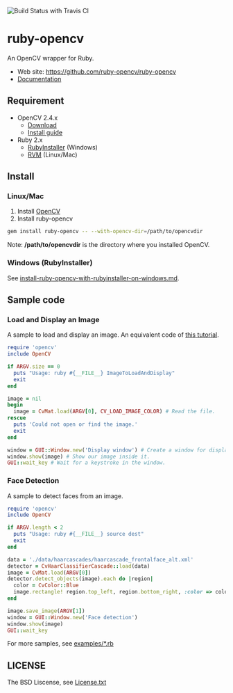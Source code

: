 ![Build Status with Travis CI](https://travis-ci.org/ruby-opencv/ruby-opencv.svg?branch=master)

# ruby-opencv

An OpenCV wrapper for Ruby.

* Web site: <https://github.com/ruby-opencv/ruby-opencv>
* [Documentation](http://www.rubydoc.info/gems/ruby-opencv/frames)

## Requirement

* OpenCV 2.4.x
  * [Download](http://sourceforge.net/projects/opencvlibrary/)
  * [Install guide](http://docs.opencv.org/doc/tutorials/introduction/table_of_content_introduction/table_of_content_introduction.html#table-of-content-introduction)
* Ruby 2.x
  * [RubyInstaller](http://rubyinstaller.org/) (Windows)
  * [RVM](https://rvm.io/) (Linux/Mac)

## Install

### Linux/Mac
1. Install [OpenCV](http://sourceforge.net/projects/opencvlibrary/files/opencv-unix/)
2. Install ruby-opencv

```bash
gem install ruby-opencv -- --with-opencv-dir=/path/to/opencvdir
```

Note: **/path/to/opencvdir** is the directory where you installed OpenCV.

### Windows (RubyInstaller)

See [install-ruby-opencv-with-rubyinstaller-on-windows.md](install-ruby-opencv-with-rubyinstaller-on-windows.md).

## Sample code

### Load and Display an Image

A sample to load and display an image. An equivalent code of [this tutorial](http://docs.opencv.org/doc/tutorials/introduction/display_image/display_image.html#display-image).

```ruby
require 'opencv'
include OpenCV

if ARGV.size == 0
  puts "Usage: ruby #{__FILE__} ImageToLoadAndDisplay"
  exit
end

image = nil
begin
  image = CvMat.load(ARGV[0], CV_LOAD_IMAGE_COLOR) # Read the file.
rescue
  puts 'Could not open or find the image.'
  exit
end

window = GUI::Window.new('Display window') # Create a window for display.
window.show(image) # Show our image inside it.
GUI::wait_key # Wait for a keystroke in the window.
```

### Face Detection

A sample to detect faces from an image.

```ruby
require 'opencv'
include OpenCV

if ARGV.length < 2
  puts "Usage: ruby #{__FILE__} source dest"
  exit
end

data = './data/haarcascades/haarcascade_frontalface_alt.xml'
detector = CvHaarClassifierCascade::load(data)
image = CvMat.load(ARGV[0])
detector.detect_objects(image).each do |region|
  color = CvColor::Blue
  image.rectangle! region.top_left, region.bottom_right, :color => color
end

image.save_image(ARGV[1])
window = GUI::Window.new('Face detection')
window.show(image)
GUI::wait_key
```

For more samples, see [examples/*.rb](examples)

## LICENSE

The BSD Liscense, see [License.txt](License.txt)
